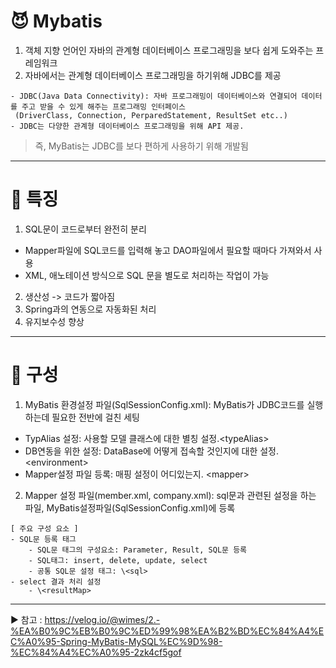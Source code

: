 # 😈 Mybatis
1. 객체 지향 언어인 자바의 관계형 데이터베이스 프로그래밍을 보다 쉽게 도와주는 프레임워크
2. 자바에서는 관계형 데이터베이스 프로그래밍을 하기위해 JDBC를 제공
  ```
  - JDBC(Java Data Connectivity): 자바 프로그래밍이 데이터베이스와 연결되어 데이터를 주고 받을 수 있게 해주는 프로그래밍 인터페이스
   (DriverClass, Connection, PerparedStatement, ResultSet etc..)
  - JDBC는 다양한 관계형 데이터베이스 프로그래밍을 위해 API 제공.
  ```
> 즉, MyBatis는 JDBC를 보다 편하게 사용하기 위해 개발됨
---
# 📌 특징
1. SQL문이 코드로부터 완전히 분리
  - Mapper파일에 SQL코드를 입력해 놓고 DAO파일에서 필요할 때마다 가져와서 사용
  - XML, 애노테이션 방식으로 SQL 문을 별도로 처리하는 작업이 가능
2. 생산성 -> 코드가 짧아짐
3. Spring과의 연동으로 자동화된 처리
4. 유지보수성 향상
---
# 📌 구성
1. MyBatis 환경설정 파일(SqlSessionConfig.xml): MyBatis가 JDBC코드를 실행하는데 필요한 전반에 걸친 세팅
  - TypAlias 설정: 사용할 모델 클래스에 대한 별칭 설정.\<typeAlias>
  - DB연동을 위한 설정: DataBase에 어떻게 접속할 것인지에 대한 설정. \<environment>
  - Mapper설정 파일 등록: 매핑 설정이 어디있는지. \<mapper>
2. Mapper 설정 파일(member.xml, company.xml): sql문과 관련된 설정을 하는 파일, MyBatis설정파일(SqlSessionConfig.xml)에 등록
  ```
  [ 주요 구성 요소 ]
  - SQL문 등록 태그
      - SQL문 태그의 구성요소: Parameter, Result, SQL문 등록
      - SQL태그: insert, delete, update, select
      - 공통 SQL문 설정 태그: \<sql>
  - select 결과 처리 설정
      - \<resultMap>
  ```
---
▶ 참고 : https://velog.io/@wimes/2.-%EA%B0%9C%EB%B0%9C%ED%99%98%EA%B2%BD%EC%84%A4%EC%A0%95-Spring-MyBatis-MySQL%EC%9D%98-%EC%84%A4%EC%A0%95-2zk4cf5gof

